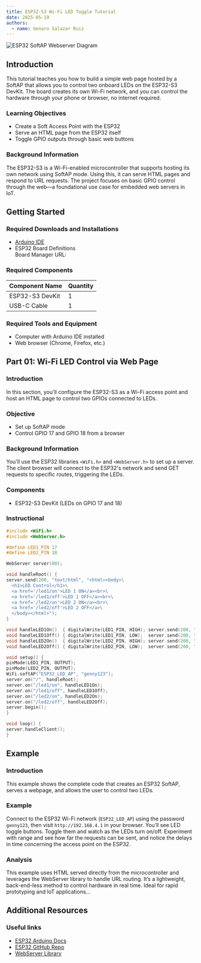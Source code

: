 ```yaml
---
title: ESP32-S3 Wi-Fi LED Toggle Tutorial
date: 2025-05-19
authors:
  - name: Genaro Salazar Ruiz
---
```


![ESP32 SoftAP Webserver Diagram](https://i0.wp.com/randomnerdtutorials.com/wp-content/uploads/2018/07/ESP32-access-point-1.jpg?w=1280&quality=100&strip=all&ssl=1)

## Introduction

This tutorial teaches you how to build a simple web page hosted by a SoftAP that allows you to control two onboard LEDs on the ESP32-S3 DevKit. The board creates its own Wi-Fi network, and you can control the hardware through your phone or browser, no internet required.

### Learning Objectives

- Create a Soft Access Point with the ESP32
- Serve an HTML page from the ESP32 itself
- Toggle GPIO outputs through basic web buttons

### Background Information

The ESP32-S3 is a Wi-Fi-enabled microcontroller that supports hosting its own network using SoftAP mode. Using this, it can serve HTML pages and respond to URL requests. The project focuses on basic GPIO control through the web—a foundational use case for embedded web servers in IoT.

## Getting Started

### Required Downloads and Installations

- [Arduino IDE](https://www.arduino.cc/en/software)
- ESP32 Board Definitions  
  Board Manager URL:

### Required Components

| Component Name   | Quantity |
|------------------|----------|
| ESP32-S3 DevKit  | 1        |
| USB-C Cable      | 1        |

### Required Tools and Equipment

- Computer with Arduino IDE installed
- Web browser (Chrome, Firefox, etc.)

## Part 01: Wi-Fi LED Control via Web Page

### Introduction

In this section, you'll configure the ESP32-S3 as a Wi-Fi access point and host an HTML page to control two GPIOs connected to LEDs.

### Objective

- Set up SoftAP mode
- Control GPIO 17 and GPIO 18 from a browser

### Background Information

You'll use the ESP32 libraries `<WiFi.h>` and `<WebServer.h>` to set up a server. The client browser will connect to the ESP32's network and send GET requests to specific routes, triggering the LEDs.

### Components

- ESP32-S3 DevKit (LEDs on GPIO 17 and 18)

### Instructional

```cpp
#include <WiFi.h>
#include <WebServer.h>

#define LED1_PIN 17
#define LED2_PIN 18

WebServer server(80);

void handleRoot() {
server.send(200, "text/html", "<html><body>\
  <h1>LED Control</h1>\
  <a href='/led1/on'>LED 1 ON</a><br>\
  <a href='/led1/off'>LED 1 OFF</a><br>\
  <a href='/led2/on'>LED 2 ON</a><br>\
  <a href='/led2/off'>LED 2 OFF</a>\
  </body></html>");
}

void handleLED1On()  { digitalWrite(LED1_PIN, HIGH); server.send(200, "text/plain", "LED1 ON"); }
void handleLED1Off() { digitalWrite(LED1_PIN, LOW);  server.send(200, "text/plain", "LED1 OFF"); }
void handleLED2On()  { digitalWrite(LED2_PIN, HIGH); server.send(200, "text/plain", "LED2 ON"); }
void handleLED2Off() { digitalWrite(LED2_PIN, LOW);  server.send(200, "text/plain", "LED2 OFF"); }

void setup() {
pinMode(LED1_PIN, OUTPUT);
pinMode(LED2_PIN, OUTPUT);
WiFi.softAP("ESP32_LED_AP", "genny123");
server.on("/", handleRoot);
server.on("/led1/on", handleLED1On);
server.on("/led1/off", handleLED1Off);
server.on("/led2/on", handleLED2On);
server.on("/led2/off", handleLED2Off);
server.begin();
}

void loop() {
server.handleClient();
}

```
## Example

### Introduction

This example shows the complete code that creates an ESP32 SoftAP, serves a webpage, and allows the user to control two LEDs.

### Example

Connect to the ESP32 Wi-Fi network (`ESP32_LED_AP`) using the password `genny123`, then visit `http://192.168.4.1` in your browser. You’ll see LED toggle buttons. Toggle them and watch as the LEDs turn on/off. Experiment with range and see how far the requests can be sent, and notice the delays in time concerning the access point on the ESP32.

### Analysis

This example uses HTML served directly from the microcontroller and leverages the WebServer library to handle URL routing. It’s a lightweight, back-end-less method to control hardware in real time. Ideal for rapid prototyping and IoT applications...

## Additional Resources

### Useful links

- [ESP32 Arduino Docs](https://docs.espressif.com/projects/arduino-esp32/en/latest/)
- [ESP32 GitHub Repo](https://github.com/espressif/arduino-esp32)
- [WebServer Library](https://www.arduino.cc/reference/en/libraries/webserver/)
